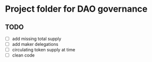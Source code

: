 # Project folder for DAO governance

## TODO

- [ ] add missing total supply
- [ ] add maker delegations
- [ ] circulating token supply at time
- [ ] clean code
